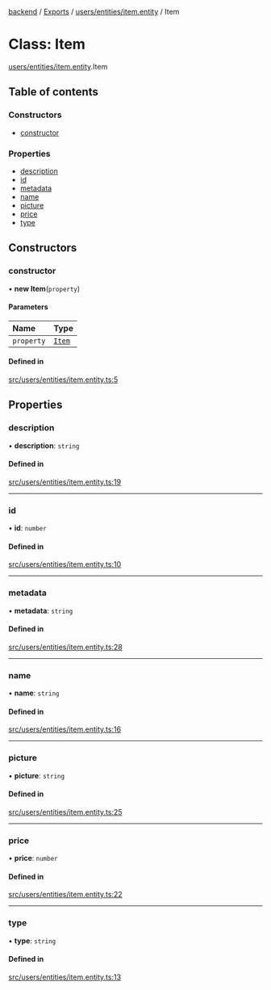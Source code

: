 [backend](../README.md) / [Exports](../modules.md) / [users/entities/item.entity](../modules/users_entities_item_entity.md) / Item

# Class: Item

[users/entities/item.entity](../modules/users_entities_item_entity.md).Item

## Table of contents

### Constructors

- [constructor](users_entities_item_entity.Item.md#constructor)

### Properties

- [description](users_entities_item_entity.Item.md#description)
- [id](users_entities_item_entity.Item.md#id)
- [metadata](users_entities_item_entity.Item.md#metadata)
- [name](users_entities_item_entity.Item.md#name)
- [picture](users_entities_item_entity.Item.md#picture)
- [price](users_entities_item_entity.Item.md#price)
- [type](users_entities_item_entity.Item.md#type)

## Constructors

### constructor

• **new Item**(`property`)

#### Parameters

| Name | Type |
| :------ | :------ |
| `property` | [`Item`](users_entities_item_entity.Item.md) |

#### Defined in

[src/users/entities/item.entity.ts:5](https://github.com/GQDeltex/ft_transcendence/blob/main/backend/src/users/entities/item.entity.ts#L5)

## Properties

### description

• **description**: `string`

#### Defined in

[src/users/entities/item.entity.ts:19](https://github.com/GQDeltex/ft_transcendence/blob/main/backend/src/users/entities/item.entity.ts#L19)

___

### id

• **id**: `number`

#### Defined in

[src/users/entities/item.entity.ts:10](https://github.com/GQDeltex/ft_transcendence/blob/main/backend/src/users/entities/item.entity.ts#L10)

___

### metadata

• **metadata**: `string`

#### Defined in

[src/users/entities/item.entity.ts:28](https://github.com/GQDeltex/ft_transcendence/blob/main/backend/src/users/entities/item.entity.ts#L28)

___

### name

• **name**: `string`

#### Defined in

[src/users/entities/item.entity.ts:16](https://github.com/GQDeltex/ft_transcendence/blob/main/backend/src/users/entities/item.entity.ts#L16)

___

### picture

• **picture**: `string`

#### Defined in

[src/users/entities/item.entity.ts:25](https://github.com/GQDeltex/ft_transcendence/blob/main/backend/src/users/entities/item.entity.ts#L25)

___

### price

• **price**: `number`

#### Defined in

[src/users/entities/item.entity.ts:22](https://github.com/GQDeltex/ft_transcendence/blob/main/backend/src/users/entities/item.entity.ts#L22)

___

### type

• **type**: `string`

#### Defined in

[src/users/entities/item.entity.ts:13](https://github.com/GQDeltex/ft_transcendence/blob/main/backend/src/users/entities/item.entity.ts#L13)
